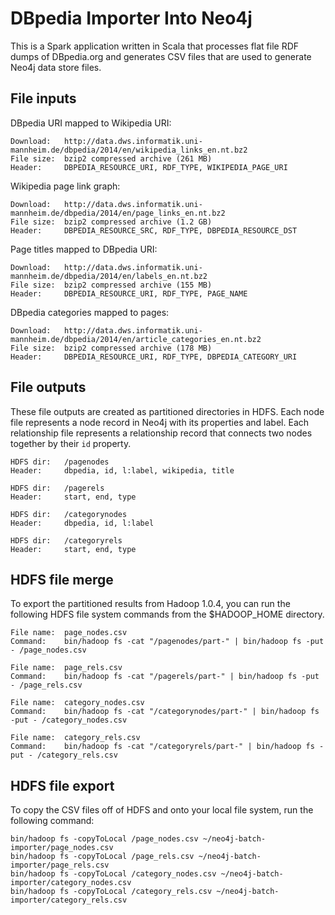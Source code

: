 
DBpedia Importer Into Neo4j
======================

This is a Spark application written in Scala that processes flat file RDF dumps of DBpedia.org and generates CSV files
that are used to generate Neo4j data store files.

## File inputs

DBpedia URI mapped to Wikipedia URI:

    Download:   http://data.dws.informatik.uni-mannheim.de/dbpedia/2014/en/wikipedia_links_en.nt.bz2
    File size:  bzip2 compressed archive (261 MB)
    Header:     DBPEDIA_RESOURCE_URI, RDF_TYPE, WIKIPEDIA_PAGE_URI

Wikipedia page link graph:

    Download:   http://data.dws.informatik.uni-mannheim.de/dbpedia/2014/en/page_links_en.nt.bz2
    File size:  bzip2 compressed archive (1.2 GB)
    Header:     DBPEDIA_RESOURCE_SRC, RDF_TYPE, DBPEDIA_RESOURCE_DST

Page titles mapped to DBpedia URI:

    Download:   http://data.dws.informatik.uni-mannheim.de/dbpedia/2014/en/labels_en.nt.bz2
    File size:  bzip2 compressed archive (155 MB)
    Header:     DBPEDIA_RESOURCE_URI, RDF_TYPE, PAGE_NAME

DBpedia categories mapped to pages:

    Download:   http://data.dws.informatik.uni-mannheim.de/dbpedia/2014/en/article_categories_en.nt.bz2
    File size:  bzip2 compressed archive (178 MB)
    Header:     DBPEDIA_RESOURCE_URI, RDF_TYPE, DBPEDIA_CATEGORY_URI

File outputs
------------

These file outputs are created as partitioned directories in HDFS. Each node file represents a node record in Neo4j with its properties and label. Each relationship file represents a relationship record that connects two nodes together by their `id` property.

    HDFS dir:   /pagenodes
    Header:     dbpedia, id, l:label, wikipedia, title

    HDFS dir:   /pagerels
    Header:     start, end, type
    
    HDFS dir:   /categorynodes
    Header:     dbpedia, id, l:label
    
    HDFS dir:   /categoryrels
    Header:     start, end, type

HDFS file merge
---------------

To export the partitioned results from Hadoop 1.0.4, you can run the following
HDFS file system commands from the $HADOOP_HOME directory.

    File name:  page_nodes.csv
    Command:    bin/hadoop fs -cat "/pagenodes/part-" | bin/hadoop fs -put - /page_nodes.csv
    
    File name:  page_rels.csv
    Command:    bin/hadoop fs -cat "/pagerels/part-" | bin/hadoop fs -put - /page_rels.csv
    
    File name:  category_nodes.csv
    Command:    bin/hadoop fs -cat "/categorynodes/part-" | bin/hadoop fs -put - /category_nodes.csv
    
    File name:  category_rels.csv
    Command:    bin/hadoop fs -cat "/categoryrels/part-" | bin/hadoop fs -put - /category_rels.csv

HDFS file export
----------------

To copy the CSV files off of HDFS and onto your local file system, run the following command:

    bin/hadoop fs -copyToLocal /page_nodes.csv ~/neo4j-batch-importer/page_nodes.csv
    bin/hadoop fs -copyToLocal /page_rels.csv ~/neo4j-batch-importer/page_rels.csv
    bin/hadoop fs -copyToLocal /category_nodes.csv ~/neo4j-batch-importer/category_nodes.csv
    bin/hadoop fs -copyToLocal /category_rels.csv ~/neo4j-batch-importer/category_rels.csv


